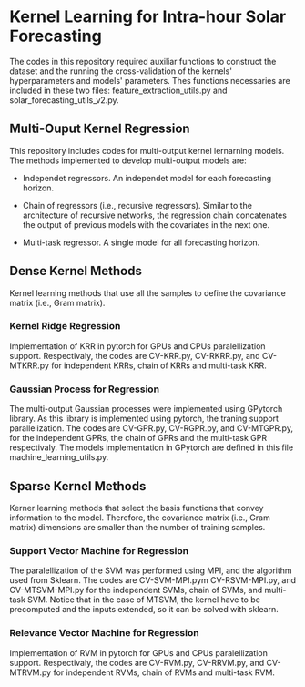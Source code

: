 # Kernel Learning for Intra-hour Solar Forecasting

The codes in this repository required auxiliar functions to construct the dataset and the running the cross-validation of the kernels' hyperparameters and models' parameters. Thes functions necessaries are included in these two files: feature_extraction_utils.py and solar_forecasting_utils_v2.py.

## Multi-Ouput Kernel Regression

This repository includes codes for multi-output kernel lernarning models. The methods implemented to develop multi-output models are:

* Independet regressors. An independet model for each forecasting horizon.

* Chain of regressors (i.e., recursive regressors). Similar to the architecture of recursive networks, the regression chain concatenates the output of previous models with the covariates in the next one.

* Multi-task regressor. A single model for all forecasting horizon.

## Dense Kernel Methods

Kernel learning methods that use all the samples to define the covariance matrix (i.e., Gram matrix).

### Kernel Ridge Regression

Implementation of KRR in pytorch for GPUs and CPUs paralellization support. Respectivaly, the codes are CV-KRR.py, CV-RKRR.py, and CV-MTKRR.py for independent KRRs, chain of KRRs and multi-task KRR.

### Gaussian Process for Regression

The multi-output Gaussian processes were implemented using GPytorch library. As this library is implemented using pytorch, the traning support parallelization. The codes are CV-GPR.py, CV-RGPR.py, and CV-MTGPR.py, for the independent GPRs, the chain of GPRs and the multi-task GPR respectivaly. The models implementation in GPytorch are defined in this file machine_learning_utils.py.

## Sparse Kernel Methods

Kerner learning methods that select the basis functions that convey information to the model. Therefore, the covariance matrix (i.e., Gram matrix) dimensions are smaller than the number of training samples.

### Support Vector Machine for Regression

The paralellization of the SVM was performed using MPI, and the algorithm used from Sklearn. The codes are CV-SVM-MPI.pym CV-RSVM-MPI.py, and CV-MTSVM-MPI.py for the independent SVMs, chain of SVMs, and multi-task SVM. Notice that in the case of MTSVM, the kernel have to be precomputed and the inputs extended, so it can be solved with sklearn.

### Relevance Vector Machine for Regression

Implementation of RVM in pytorch for GPUs and CPUs paralellization support. Respectivaly, the codes are CV-RVM.py, CV-RRVM.py, and CV-MTRVM.py for independent RVMs, chain of RVMs and multi-task RVM.

